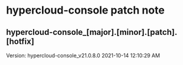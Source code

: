 # hypercloud-console patch note
## hypercloud-console_[major].[minor].[patch].[hotfix]
Version: hypercloud-console_v21.0.8.0
2021-10-14  12:10:29 AM

